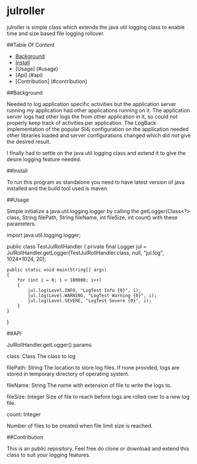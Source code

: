 # julroller

julroller is simple class which extends the java util logging class to enable time and size based file logging rollover.
 
##Table Of Content
- [Background](#background)
- [Install](#install)
- [Usage] (#usage)
- [Api] (#api)
- [Contribution] (#contribution)

##Background

Needed to log application specific activities but the application server running my application had other applications running on it.
The application server logs had other logs the from other application in it, so could not properly keep track of activities per application.
The LogBack implementation of the popular Sl4j configuration on the application needed other libraries loaded and server configurations changed which did
not give the desired result.

I finally had to settle on the java util logging class and extend it to give the desire logging feature needed.

##Install

To run this program as standalone you need to have latest version of java installed and the build tool used is maven.

##Usage

Simple initialize a java.util.logging.logger by calling the getLogger(Class<?> class, String filePath, String fileName, int fileSize, int count) with these parameters.

> 
import java.util.logging.logger;

public class TestJulRollHandler 
{
	private final Logger jul = JulRollHandler.getLogger(TestJulRollHandler.class, null, "jul.log", 1024*1024, 20);
	
	public static void main(String[] args)
	{
		for (int i = 0; i < 100000; i++) 
		{
            jul.log(Level.INFO, "LogTest Info {0}", i);
            jul.log(Level.WARNING, "LogTest Warning {0}", i);
            jul.log(Level.SEVERE, "LogTest Severe {0}", i);
        }
	}
}

##API

JulRollHandler.getLogger() params

class: Class
The class to log

filePath: String
The location to store log files. If none provided, logs are stored in temporary directory of operating system.

fileName: String
The name with extension of file to write the logs to.

fileSize: Integer
Size of file to reach before logs are rolled over to a new log file.

count: Integer

Number of files to be created when file limit size is reached.

##Contribution

This is an public repository. Feel free do clone or download and extend this class to suit your logging features.

